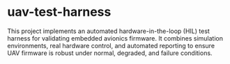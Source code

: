 # uav-test-harness
This project implements an automated hardware-in-the-loop (HIL) test harness for validating embedded avionics firmware. It combines simulation environments, real hardware control, and automated reporting to ensure UAV firmware is robust under normal, degraded, and failure conditions.
